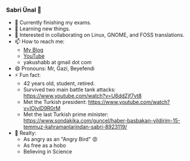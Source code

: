### Sabri Ünal 👋

- 🔭 Currently finishing my exams.
- 🌱 Learning new things.
- 👯 Interested in collaborating on Linux, GNOME, and FOSS translations.
- 📫 How to reach me:
  - [My Blog](https://www.yakusha.net)
  - [YouTube](https://www.youtube.com/@sabriunal_)
  - yakushabb at gmail dot com
- 😄 Pronouns: Mr, Gazi, Beyefendi
- ⚡ Fun fact:
  - 42 years old, student, retired.
  - Survived two main battle tank attacks: https://www.youtube.com/watch?v=U6ddZjf7vt8
  - Met the Turkish president: https://www.youtube.com/watch?v=IOjviD9R0rM
  - Met the last Turkish prime minister: https://www.sondakika.com/guncel/haber-basbakan-yildirim-15-temmuz-kahramanlarindan-sabri-8923119/
- 🦇 Realty:
  - As angry as an "Angry Bird" 😡
  - As free as a hobo
  - Believing in Science
